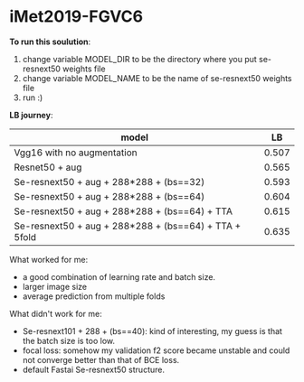 # iMet2019-FGVC6

**To run this soulution**:

1. change variable MODEL_DIR to be the directory where you put se-resnext50 weights file
2. change variable MODEL_NAME to be the name of se-resnext50 weights file 
3. run :)

**LB journey**:

| model         | LB    |
| ------------- |:--------------------------:|
| Vgg16 with no augmentation | 0.507 |
| Resnet50 + aug       | 0.565 |
| Se-resnext50 + aug + 288*288 + (bs==32)  | 0.593  |
| Se-resnext50 + aug + 288*288 + (bs==64) | 0.604 |
| Se-resnext50 + aug + 288*288 + (bs==64) + TTA  | 0.615 |
| Se-resnext50 + aug + 288*288 + (bs==64) + TTA + 5fold | 0.635 |


What worked for me:  
* a good combination of learning rate and batch size.  
* larger image size  
* average prediction from multiple folds


What didn't work for me:
* Se-resnext101 + 288 + (bs==40): kind of interesting, my guess is that the batch size is too low.
* focal loss: somehow my validation f2 score became unstable and could not converge better than that of BCE loss.
* default Fastai Se-resnext50 structure.
